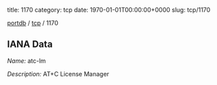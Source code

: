title: 1170
category: tcp
date: 1970-01-01T00:00:00+0000
slug: tcp/1170

[portdb](/) / [tcp](/category/tcp.html) / 1170


## IANA Data

_Name:_ atc-lm

_Description:_ AT+C License Manager


